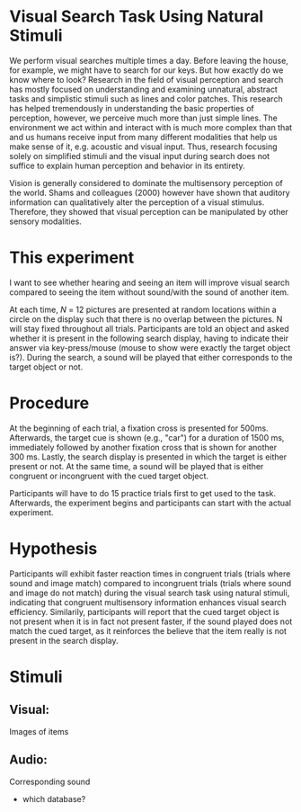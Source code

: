 # Visual Search Task Using Natural Stimuli

We perform visual searches multiple times a day. Before leaving the house, for example, we might have to search for our keys. But how exactly do 
we know where to look? Research in the field of visual perception and search has mostly focused on understanding and examining unnatural, abstract 
tasks and simplistic stimuli such as lines and color patches. This research has helped tremendously in understanding the basic properties of perception, 
however, we perceive much more than just simple lines. The environment we act within and interact with is much more complex than that and us humans receive 
input from many different modalities that help us make sense of it, e.g. acoustic and visual input. Thus, research focusing solely on simplified  stimuli and 
the visual input during search does not suffice to explain human perception and behavior in its entirety.

Vision is generally considered to dominate the multisensory perception of the world. Shams and colleagues (2000) however have shown that auditory information can 
qualitatively alter the perception of a visual stimulus. Therefore, they showed that visual perception can be manipulated by other sensory modalities.

 
# This experiment  
I want to see whether hearing and seeing an item will improve visual search compared to seeing the item without sound/with the sound of another item. <p></p>

At each time, <i> N </i> = 12 pictures are presented at random locations within a circle on the display such that there is no overlap between the pictures. 
N will stay fixed throughout all trials. Participants are told an object and asked whether it is present in the following search display, having to indicate their answer via key-press/mouse (mouse to show were exactly the target object is?). During the search, a sound will be played that either corresponds to the target object or not. <p></p>


# Procedure
At the beginning of each trial, a fixation cross is presented for 500ms. Afterwards, the target cue is shown (e.g., "car") for a duration of 1500 ms, immediately followed by another fixation cross that is shown for another 300 ms. Lastly, the search display is presented in which the target is either present or not. At the same time, a sound will be played that is either
congruent or incongruent with the cued target object. <p></p>

Participants will have to do 15 practice trials first to get used to the task. Afterwards, the experiment begins and participants can start with the actual experiment.


# Hypothesis
Participants will exhibit faster reaction times in congruent trials (trials where sound and image match) compared to incongruent trials (trials where sound and image do not match) during the visual search task using natural stimuli, indicating that congruent multisensory information enhances visual search efficiency. Similarily, participants will report that the cued target object is not present when it is in fact not present faster, if the sound played does not match the cued target, as it reinforces the believe that the item really is not present in the search display. 


# Stimuli 
## Visual: 
Images of items

## Audio: 
Corresponding sound
- which database? 
